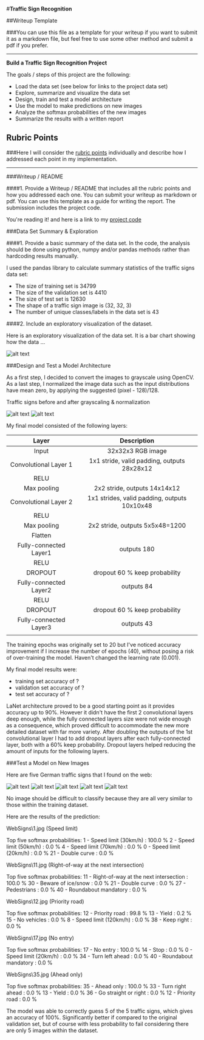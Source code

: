 #**Traffic Sign Recognition** 

##Writeup Template

###You can use this file as a template for your writeup if you want to submit it as a markdown file, but feel free to use some other method and submit a pdf if you prefer.

---

[//]: # (Image References)

[image0]: ./BarChart.png "Bar Chart"
[image1]: ./Original.png "Original Set"
[image2]: ./PreProcess.png "Grayscale & Normalization"
[image3]: ./WebSigns/1.jpg "Speed limit (30km/h)"
[image4]: ./WebSigns/11.jpg "Right-of-way at the next intersection"
[image5]: ./WebSigns/12.jpg "Priority road"
[image6]: ./WebSigns/17.png "No entry"
[image7]: ./WebSigns/35.png "Ahead only"

**Build a Traffic Sign Recognition Project**

The goals / steps of this project are the following:
* Load the data set (see below for links to the project data set)
* Explore, summarize and visualize the data set
* Design, train and test a model architecture
* Use the model to make predictions on new images
* Analyze the softmax probabilities of the new images
* Summarize the results with a written report



## Rubric Points
###Here I will consider the [rubric points](https://review.udacity.com/#!/rubrics/481/view) individually and describe how I addressed each point in my implementation.  

---
###Writeup / README

####1. Provide a Writeup / README that includes all the rubric points and how you addressed each one. You can submit your writeup as markdown or pdf. You can use this template as a guide for writing the report. The submission includes the project code.

You're reading it! and here is a link to my [project code](https://github.com/paulbarna/CarND-Traffic-Sign-Classifier-Project/blob/master/Traffic_Sign_Classifier.ipynb)

###Data Set Summary & Exploration

####1. Provide a basic summary of the data set. In the code, the analysis should be done using python, numpy and/or pandas methods rather than hardcoding results manually.

I used the pandas library to calculate summary statistics of the traffic
signs data set:

* The size of training set is 34799
* The size of the validation set is 4410
* The size of test set is 12630
* The shape of a traffic sign image is (32, 32, 3)
* The number of unique classes/labels in the data set is 43

####2. Include an exploratory visualization of the dataset.

Here is an exploratory visualization of the data set. It is a bar chart showing how the data ...

![alt text][image0]

###Design and Test a Model Architecture

As a first step, I decided to convert the images to grayscale using OpenCV.
As a last step, I normalized the image data such as the input distributions have mean zero, by applying the suggested (pixel - 128)/128. 

Traffic signs  before and after grayscaling & normalization

![alt text][image1]
![alt text][image2]

My final model consisted of the following layers:

| Layer         		|     Description	        					| 
|:---------------------:|:---------------------------------------------:| 
| Input         		| 32x32x3 RGB image   							| 
| Convolutional Layer 1 | 1x1 stride, valid padding, outputs 28x28x12 	|
| RELU					|												|
| Max pooling	      	| 2x2 stride,  outputs 14x14x12				    |
| Convolutional Layer 2	| 1x1 strides, valid padding, outputs 10x10x48  |
| RELU					|												|
| Max pooling	      	| 2x2 stride,  outputs 5x5x48=1200				    |
| Flatten		        |        									    |
| Fully-connected Layer1| outputs 180        							|
| RELU					|												|
| DROPOUT				| dropout 60 %	keep probability				|
| Fully-connected Layer2| outputs 84        							|
| RELU					|												|
| DROPOUT				| dropout 60 %	keep probability				|
| Fully-connected Layer3| outputs 43        							|
|						|												|



The training epochs was originally set to 20 but I've noticed accuracy improvement if I increase the number of epochs (40), without posing a risk of over-training the model.
Haven't changed the learning rate (0.001).

My final model results were:
* training set accuracy of ?
* validation set accuracy of ? 
* test set accuracy of ?

LaNet architecture proved to be a good starting point as it provides accuracy up to 90%. However it didn't have the first 2 convolutional layers deep enough, 
while the fully connected layers size were not wide enough as a consequence, which proved difficult to accommodate the new more detailed dataset with far more variety. 
After doubling the outputs of the 1st convolutional layer I had to add dropout layers after each fully-connected layer, both with a 60% keep probability. 
Dropout layers helped reducing the amount of inputs for the following layers. 


###Test a Model on New Images

Here are five German traffic signs that I found on the web:

![alt text][image3]
![alt text][image4]
![alt text][image5]
![alt text][image6]
![alt text][image7]

No image should be difficult to classify because they are all very similar to those within the training dataset.  

Here are the results of the prediction:

WebSigns\1.jpg (Speed limit)

Top five softmax probabilities:
   1 - Speed limit (30km/h) : 100.0 %
   2 - Speed limit (50km/h) : 0.0 %
   4 - Speed limit (70km/h) : 0.0 %
   0 - Speed limit (20km/h) : 0.0 %
   21 - Double curve : 0.0 %

WebSigns\11.jpg (Right-of-way at the next intersection)

Top five softmax probabilities:
   11 - Right-of-way at the next intersection : 100.0 %
   30 - Beware of ice/snow : 0.0 %
   21 - Double curve : 0.0 %
   27 - Pedestrians : 0.0 %
   40 - Roundabout mandatory : 0.0 %

WebSigns\12.jpg (Priority road)

Top five softmax probabilities:
   12 - Priority road : 99.8 %
   13 - Yield : 0.2 %
   15 - No vehicles : 0.0 %
   8 - Speed limit (120km/h) : 0.0 %
   38 - Keep right : 0.0 %

WebSigns\17.jpg (No entry)

Top five softmax probabilities:
   17 - No entry : 100.0 %
   14 - Stop : 0.0 %
   0 - Speed limit (20km/h) : 0.0 %
   34 - Turn left ahead : 0.0 %
   40 - Roundabout mandatory : 0.0 %

WebSigns\35.jpg (Ahead only)

Top five softmax probabilities:
   35 - Ahead only : 100.0 %
   33 - Turn right ahead : 0.0 %
   13 - Yield : 0.0 %
   36 - Go straight or right : 0.0 %
   12 - Priority road : 0.0 %

The model was able to correctly guess 5 of the 5 traffic signs, which gives an accuracy of 100%. Significantly better if compared to the original validation set, 
but of course with less probability to fail considering there are only 5 images within the dataset.




